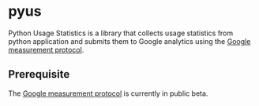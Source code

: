 pyus
====

Python Usage Statistics is a library that collects usage statistics from python application
and submits them to Google analytics using the [Google measurement protocol][1].

Prerequisite
------------

The [Google measurement protocol][1] is currently in public beta.

[1]: https://developers.google.com/analytics/devguides/collection/protocol/v1/

